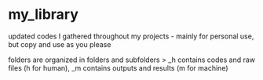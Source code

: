 # my_library
updated codes I gathered throughout my projects - mainly for personal use, but copy and use as you please

folders are organized in folders and subfolders > \_h contains codes and raw files (h for human), \_m contains outputs and results (m for machine)
